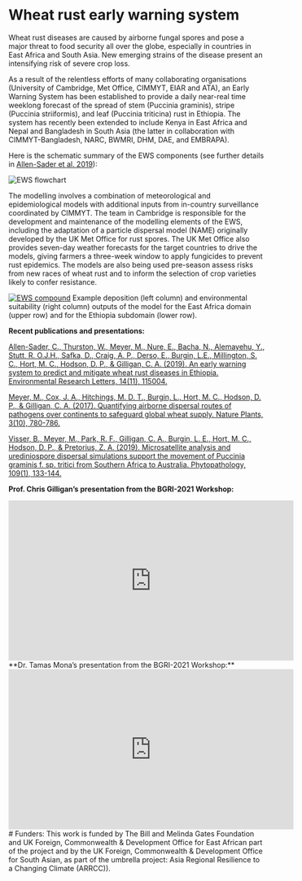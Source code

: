 # Wheat rust early warning system

Wheat rust diseases are caused by airborne fungal spores and pose a major threat to food security all over the globe, especially in countries in East Africa and South Asia. New emerging strains of the disease present an intensifying risk of severe crop loss.

As a result of the relentless efforts of many collaborating organisations (University of Cambridge, Met Office, CIMMYT, EIAR and ATA), an Early Warning System has been established to provide a daily near-real time weeklong forecast of the spread of stem (Puccinia graminis), stripe (Puccinia striiformis), and leaf (Puccinia triticina) rust in Ethiopia. The system has recently been extended to include Kenya in East Africa and Nepal and Bangladesh in South Asia (the latter in collaboration with CIMMYT-Bangladesh, NARC, BWMRI, DHM, DAE, and EMBRAPA).

Here is the schematic summary of the EWS components (see further details in [Allen-Sader et al. 2019](https://iopscience.iop.org/article/10.1088/1748-9326/ab4034)):

<img src="../../images/EWS_flowchart_resized.PNG" alt="EWS flowchart"/>

The modelling involves a combination of meteorological and epidemiological models with additional inputs from in-country surveillance coordinated by CIMMYT. The team in Cambridge is responsible for the development and maintenance of the modelling elements of the EWS, including the adaptation of a particle dispersal model (NAME) originally developed by the UK Met Office for rust spores. The UK Met Office also provides seven-day weather forecasts for the target countries to drive the models, giving farmers a three-week window to apply fungicides to prevent rust epidemics. The models are also being used pre-season assess risks from new races of wheat rust and to inform the selection of crop varieties likely to confer resistance.

[<img src="../../images/ews_compound.png" alt="EWS compound"/>](wheat_rust_resources.md)
Example deposition (left column) and environmental suitability (right column) outputs of the model for the East Africa domain (upper row) and for the Ethiopia subdomain (lower row).

[//]: # (<video width="100%" controls>)
[//]: # (<source src="../../images/infection_ethiopia_stem_season.mp4?dl=0" type="video/mp4">)
[//]: # (</video>)


**Recent publications and presentations:**

[Allen-Sader, C., Thurston, W., Meyer, M., Nure, E., Bacha, N., Alemayehu, Y., Stutt, R. O.J.H., Safka, D., Craig, A. P., Derso, E., Burgin, L.E., Millington, S. C., Hort, M. C., Hodson, D. P., & Gilligan, C. A.
(2019). An early warning system to predict and mitigate wheat rust diseases in Ethiopia.
Environmental Research Letters, 14(11), 115004.](https://iopscience.iop.org/article/10.1088/1748-9326/ab4034)

[Meyer, M., Cox, J. A., Hitchings, M. D. T., Burgin, L., Hort, M. C., Hodson, D. P., & Gilligan, C. A.
(2017). Quantifying airborne dispersal routes of pathogens over continents to safeguard global
wheat supply. Nature Plants, 3(10), 780-786.](https://doi.org/10.1038/s41477-017-0017-5)

[Visser, B., Meyer, M., Park, R. F., Gilligan, C. A., Burgin, L. E., Hort, M. C., Hodson, D. P., & Pretorius, Z. A. (2019).
Microsatellite analysis and urediniospore dispersal simulations support the movement of Puccinia
graminis f. sp. tritici from Southern Africa to Australia. Phytopathology, 109(1), 133-144.](https://doi.org/10.1094/PHYTO-04-18-0110-R)

**Prof. Chris Gilligan’s presentation from the BGRI-2021 Workshop:**

<iframe width="560" height="315" src="https://www.youtube.com/embed/1oQVDPZsHtQ" title="YouTube video player" frameborder="0" allow="accelerometer; autoplay; clipboard-write; encrypted-media; gyroscope; picture-in-picture" allowfullscreen></iframe>

<br>
**Dr. Tamas Mona’s presentation from the BGRI-2021 Workshop:**

<iframe width="560" height="315" src="https://www.youtube.com/embed/2H8foT7OOjU" title="YouTube video player" frameborder="0" allow="accelerometer; autoplay; clipboard-write; encrypted-media; gyroscope; picture-in-picture" allowfullscreen></iframe>

<br>
# Funders:
This work is funded by The Bill and Melinda Gates Foundation and UK Foreign, Commonwealth & Development Office for East African part of the project and by the UK Foreign, Commonwealth & Development Office for South Asian,  as part of the umbrella project: Asia Regional Resilience to a Changing Climate (ARRCC)). 